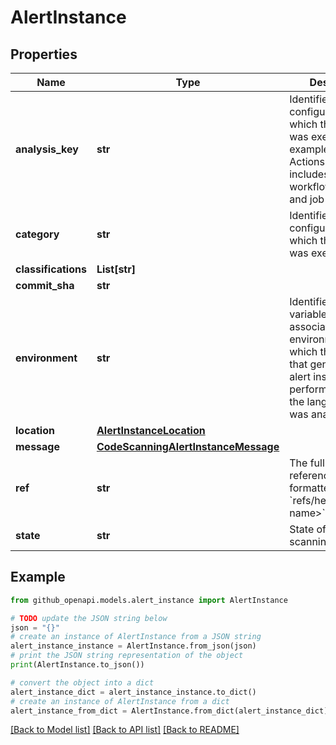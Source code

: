 # AlertInstance


## Properties

Name | Type | Description | Notes
------------ | ------------- | ------------- | -------------
**analysis_key** | **str** | Identifies the configuration under which the analysis was executed. For example, in GitHub Actions this includes the workflow filename and job name. | 
**category** | **str** | Identifies the configuration under which the analysis was executed. | [optional] 
**classifications** | **List[str]** |  | [optional] 
**commit_sha** | **str** |  | [optional] 
**environment** | **str** | Identifies the variable values associated with the environment in which the analysis that generated this alert instance was performed, such as the language that was analyzed. | 
**location** | [**AlertInstanceLocation**](AlertInstanceLocation.md) |  | [optional] 
**message** | [**CodeScanningAlertInstanceMessage**](CodeScanningAlertInstanceMessage.md) |  | [optional] 
**ref** | **str** | The full Git reference, formatted as &#x60;refs/heads/&lt;branch name&gt;&#x60;. | 
**state** | **str** | State of a code scanning alert. | 

## Example

```python
from github_openapi.models.alert_instance import AlertInstance

# TODO update the JSON string below
json = "{}"
# create an instance of AlertInstance from a JSON string
alert_instance_instance = AlertInstance.from_json(json)
# print the JSON string representation of the object
print(AlertInstance.to_json())

# convert the object into a dict
alert_instance_dict = alert_instance_instance.to_dict()
# create an instance of AlertInstance from a dict
alert_instance_from_dict = AlertInstance.from_dict(alert_instance_dict)
```
[[Back to Model list]](../README.md#documentation-for-models) [[Back to API list]](../README.md#documentation-for-api-endpoints) [[Back to README]](../README.md)


